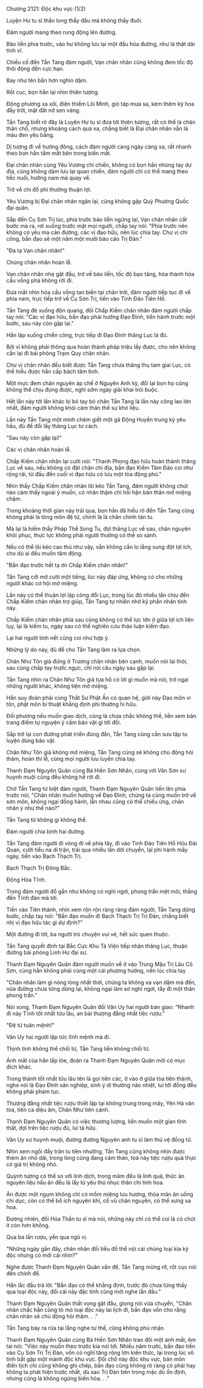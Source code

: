 




Chương 2121: Độc khu vực (1/2)


Luyện Hư tu sĩ thần long thấy đầu mà không thấy đuôi.

Đám người mang theo rung động lên đường.

Bảo liễn phía trước, vào hư không lưu lại một đầu hỏa đường, như là thật dài tinh vĩ.

Chiếu cố đến Tần Tang đám người, Vạn chân nhân cũng không đem tốc độ thôi động đến cực hạn.

Bay như tên bắn hơn nghìn dặm.

Rốt cục, bọn hắn lại nhìn thiên tượng.

Đông phương xa xôi, điện thiểm Lôi Minh, gió táp mưa sa, kèm thêm kỳ hoa đầy trời, mặt đất nở sen vàng.

Tần Tang biết rõ đây là Luyện Hư tu sĩ đưa tới thiên tượng, rất có thể là chân thân chỗ, nhưng khoảng cách quá xa, chẳng biết là Đại chân nhân vẫn là màu đen yêu bằng.

Dị tượng đi về hướng đông, cách đám người càng ngày càng xa, rất nhanh theo bọn hắn tầm mắt bên trong biến mất.

Đại chân nhân cùng Yêu Vương chi chiến, không có bọn hắn nhúng tay dư địa, cũng không dám lưu lại quan chiến, đám người chỉ có thể mang theo tiếc nuối, hướng nam mà quay về.

Trở về chi đồ phi thường thuận lợi.

Yêu Vương bị Đại chân nhân ngăn lại, cũng không gặp Quỷ Phương Quốc đại quân.

Sắp đến Cụ Sơn Trị lúc, phía trước bảo liễn ngừng lại, Vạn chân nhân cất bước mà ra, rơi xuống trước mặt mọi người, chắp tay nói: "Phía trước nên không có yêu ma cản đường, các vị đạo hữu, nên lúc chia tay. Chư vị chi công, bần đạo sẽ một năm một mười báo cáo Trị Đàn."

"Đa tạ Vạn chân nhân!"

Chúng chân nhân hoàn lễ.

Vạn chân nhân nhẹ gật đầu, trở về bảo liễn, tốc độ bạo tăng, hóa thành hỏa cầu vồng phá không rời đi.

Đưa mắt nhìn hỏa cầu vồng tan biến tại chân trời, đám người tiếp tục đi về phía nam, trực tiếp trở về Cụ Sơn Trị, tiến vào Tinh Đảo Tiên Hồ.

Tần Tang đè xuống độn quang, đối Chấp Kiếm chân nhân đám người chắp tay nói: "Các vị đạo hữu, bần đạo phải hướng Đạo Đình, tiến hành trước một bước, sau này còn gặp lại."

Hắn lập xuống chiến công, trực tiếp đi Đạo Đình thăng Lục là đủ.

Bởi vì không phải thông qua hoàn thành pháp triệu lấy được, cho nên không cần lại đi bái phỏng Trạm Quy chân nhân.

Chư vị chân nhân đều biết được Tần Tang chưa thăng thụ tam giai Lục, có thể hiểu được hắn cấp bách tâm tình.

Một mực đem chân nguyên áp chế ở Nguyên Anh kỳ, đổi lại bọn họ cũng không thể chịu đựng được, nghĩ sớm ngày giải khai trói buộc.

Hết lần này tới lần khác bị bó tay bó chân Tần Tang là lần này công lao lớn nhất, đám người không khỏi cảm thán thế sự khó liệu.

Lần này Tần Tang một mình chém giết một gã Động Huyền trung kỳ yêu hầu, đủ để đổi lấy thăng Lục tư cách.

"Sau này còn gặp lại!"

Các vị chân nhân hoàn lễ.

Chấp Kiếm chân nhân lại cười nói: "Thanh Phong đạo hữu hoàn thành thăng Lục về sau, nếu không có đặt chân chi địa, bần đạo Kiếm Tâm Đảo coi như rộng rãi, từ đầu đến cuối vì đạo hữu có lưu một tòa động phủ."

Nhìn thấy Chấp Kiếm chân nhân lôi kéo Tần Tang, đám người không chút nào cảm thấy ngoài ý muốn, có nhân thậm chí hối hận bản thân mở miệng chậm.

Trong khoảng thời gian này trải qua, bọn hắn đã hiểu rõ đến Tần Tang cũng không phải là tông môn đệ tử, chính là là chân chính tán tu.

Mà lại là hiếm thấy Pháp Thể Song Tu, đợi thăng Lục về sau, chân nguyên khôi phục, thực lực không phải người thường có thể so sánh.

Nếu có thể lôi kéo cao thủ như vậy, vẫn không cần lo lắng xung đột lợi ích, cho dù ai đều muốn tâm động.

"Bần đạo trước hết tạ ơn Chấp Kiếm chân nhân!"

Tần Tang cởi mở cười một tiếng, lúc này đáp ứng, không có cho những người khác cơ hội mở miệng.

Lần này có thể thuận lợi lập công đổi Lục, trong lúc đó nhiều lần chịu đến Chấp Kiếm chân nhân trợ giúp, Tần Tang tự nhiên nhớ kỹ phần nhân tình này.

Chấp Kiếm chân nhân phía sau cũng không có thế lực lớn ở giữa lợi ích liên lụy, lại là kiếm tu, ngày sau có thể nghiên cứu thảo luận kiếm đạo.

Lại hai người tính nết cũng coi như hợp ý.

Những lý do này, đủ để cho Tần Tang làm ra lựa chọn.

Chân Như Tôn giả đứng ở Trương chân nhân bên cạnh, muốn nói lại thôi, sau cùng chắp tay trước ngực, chỉ nói câu ngày sau gặp lại.

Tần Tang nhìn ra Chân Như Tôn giả tựa hồ có lời gì muốn mà nói, trở ngại những người khác, không tiện mở miệng.

Hắn suy đoán phải cùng Thất Sư Phật Ấn có quan hệ, giới này Đạo môn vi tôn, phật môn bí thuật khẳng định phi thường hi hữu.

Đối phương nếu muốn giao dịch, cũng là chưa chắc không thể, liền xem bàn trang điểm tự nguyện ý cầm bảo vật gì tới đổi.

Sắp trở lại con đường phát triển đúng đắn, Tần Tang cũng cần sưu tập tu luyện dùng bảo vật.

Chân Như Tôn giả không mở miệng, Tần Tang cũng sẽ không chủ động hỏi thăm, hoàn thi lễ, cùng mọi người lưu luyến chia tay.

Thanh Đạm Nguyên Quân cùng Bá Hiền Sơn Nhân, cùng với Vân Sơn sư huynh muội cũng đều không hề rời đi.

Chờ Tần Tang từ biệt đám người, Thanh Đạm Nguyên Quân tiến lên phía trước nói, "Chân nhân muốn hướng về Đạo Đình, chúng ta cũng muốn trở về sơn môn, không ngại đồng hành, lẫn nhau cũng có thể chiếu ứng, chân nhân ý như thế nào?"

Tần Tang từ không gì không thể.

Đám người chia binh hai đường.

Tần Tang đám người đi vòng đi về phía tây, đi vào Tinh Đảo Tiên Hồ Hữu Đái Quan, cưỡi tiểu na di trận, trải qua nhiều lần dời chuyển, lại phi hành mấy ngày, tiến vào Bạch Thạch Trị.

Bạch Thạch Trị Đông Bắc.

Động Hóa Tĩnh.

Trong đám người đồ gần như không có nghỉ ngơi, phong trần mệt mỏi, thẳng đến Tĩnh đàn mà tới.

Tiến vào Tiên thành, nhìn xem rộn rộn ràng ràng đám người, Tần Tang dừng bước, chắp tay nói: "Bần đạo muốn đi Bạch Thạch Trị Trị Đàn, chẳng biết nhị vị đạo hữu tác gì dự định?"

Một đường đi tới, ba người trò chuyện vui vẻ, hết sức quen thuộc.

Tần Tang quyết định tại Bắc Cực Khu Tà Viện tiếp nhận thăng Lục, thuận đường bái phỏng Linh Hư đại sư.

Thanh Đạm Nguyên Quân đám người muốn về ở vào Trung Mậu Trị Lâu Cô Sơn, cùng hắn không phải cùng một cái phương hướng, nên lúc chia tay

"Chân nhân làm gì nóng lòng nhất thời, chúng ta không xa vạn dặm mà đến, nửa đường chưa từng dừng lại, không ngại làm sơ nghỉ ngơi, tẩy đi một thân phong trần."

Nói xong, Thanh Đạm Nguyên Quân đối Vân Uy hai người bàn giao: "Nhanh đi này Tĩnh tốt nhất tửu lâu, an bài thượng đẳng nhất tiệc rượu."

"Đệ tử tuân mệnh!"

Vân Uy hai người lập tức lĩnh mệnh mà đi.

Thịnh tình không thể chối từ, Tần Tang liền không chối từ.

Ánh mắt của hắn lấp lóe, đoán ra Thanh Đạm Nguyên Quân mời có mục đích khác.

Trong thành tốt nhất tửu lâu tên là gọi tiên các, ở vào ở giữa tòa tiên thành, nghe nói là Đạo Đình sản nghiệp, sinh ý dị thường náo nhiệt, lui tới đồng đều không phải phàm tục.

Thượng đẳng nhất tiệc rượu thiết lập tại không trung trong mây, Yên Hà vân tòa, tiên ca diệu âm, Chân Như tiên cảnh.

Thanh Đạm Nguyên Quân có việc thương lượng, liền muốn một gian tĩnh thất, đợi trên tiệc rượu đủ, lui tả hữu.

Vân Uy sư huynh muội, đường đường Nguyên anh tu sĩ làm thủ vệ đồng tử.

Nhìn xem ngồi đầy trân tu tiên nhưỡng, Tần Tang cũng không nhịn được thèm ăn nhỏ dãi, trong lòng cũng đang cảm thán, toà này tiệc rượu quả thực có giá trị không nhỏ.

Quỳnh tương có thể so với linh dịch, trong mâm đều là linh quả, thức ăn nguyên liệu nấu ăn đều là lấy từ yêu thú nhục thân chi tinh hoa.

Ăn được một ngụm không chỉ có mồm miệng lưu hương, thỏa mãn ăn uống chi dục, còn có thể bổ ích nguyên khí, cổ vũ chân nguyên, có thể xưng xa hoa.

Đương nhiên, đối Hóa Thần tu sĩ mà nói, những này chỉ có thể coi là có chút ít còn hơn không.

Qua ba lần rượu, yến qua ngũ vị.

"Những ngày gần đây, chân nhân đối tiểu đồ thể nội cái chủng loại kia kỳ độc nhưng có mới cái nhìn?"

Nghe được Thanh Đạm Nguyên Quân vấn đề, Tần Tang mừng rỡ, rốt cục nói đến chính đề.

Hắn lắc đầu trả lời: "Bần đạo có thể khẳng định, trước đó chưa từng thấy qua loại độc này, đối cái này đặc tính cũng mới nghe lần đầu."

Thanh Đạm Nguyên Quân thất vọng gật đầu, giọng nói vừa chuyển, "Chân nhân chắc hẳn cũng tò mò loại độc này lai lịch đi, bần đạo vốn cho rằng chân nhân sẽ chủ động hỏi thăm. . ."

Tần Tang bày ra rửa tai lắng nghe tư thế, cũng không phủ nhận.

Thanh Đạm Nguyên Quân cùng Bá Hiền Sơn Nhân trao đổi một ánh mắt, êm tai nói: "Việc này muốn theo trước kia nói tới. Nhiều năm trước, bần đạo tiến vào Cụ Sơn Trị Trị Đàn, vốn có nghĩ tăng rộng lớn kiến thức, lại trong lúc vô tình bắt gặp một mảnh độc khu vực. Đối chỗ này độc khu vực, bản môn điển tịch chi cũng không ghi chép, bần đạo cũng không rõ ràng có phải hay không ta phát hiện trước nhất, dù sao Trị Đàn bên trong mặc dù ổn định, nhưng cũng là không ngừng biến hóa. . ."




